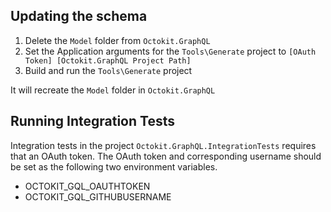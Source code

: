 ## Updating the schema

1. Delete the `Model` folder from `Octokit.GraphQL`
2. Set the Application arguments for the `Tools\Generate` project to `[OAuth Token] [Octokit.GraphQL Project Path]`
3. Build and run the `Tools\Generate` project

It will recreate the `Model` folder in `Octokit.GraphQL`


## Running Integration Tests

Integration tests in the project `Octokit.GraphQL.IntegrationTests` requires that an OAuth token.
The OAuth token and corresponding username should be set as the following two environment variables.
- OCTOKIT_GQL_OAUTHTOKEN
- OCTOKIT_GQL_GITHUBUSERNAME